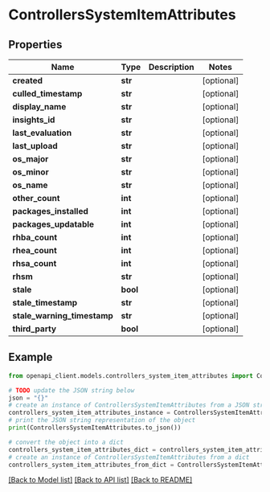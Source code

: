 # ControllersSystemItemAttributes


## Properties

Name | Type | Description | Notes
------------ | ------------- | ------------- | -------------
**created** | **str** |  | [optional] 
**culled_timestamp** | **str** |  | [optional] 
**display_name** | **str** |  | [optional] 
**insights_id** | **str** |  | [optional] 
**last_evaluation** | **str** |  | [optional] 
**last_upload** | **str** |  | [optional] 
**os_major** | **str** |  | [optional] 
**os_minor** | **str** |  | [optional] 
**os_name** | **str** |  | [optional] 
**other_count** | **int** |  | [optional] 
**packages_installed** | **int** |  | [optional] 
**packages_updatable** | **int** |  | [optional] 
**rhba_count** | **int** |  | [optional] 
**rhea_count** | **int** |  | [optional] 
**rhsa_count** | **int** |  | [optional] 
**rhsm** | **str** |  | [optional] 
**stale** | **bool** |  | [optional] 
**stale_timestamp** | **str** |  | [optional] 
**stale_warning_timestamp** | **str** |  | [optional] 
**third_party** | **bool** |  | [optional] 

## Example

```python
from openapi_client.models.controllers_system_item_attributes import ControllersSystemItemAttributes

# TODO update the JSON string below
json = "{}"
# create an instance of ControllersSystemItemAttributes from a JSON string
controllers_system_item_attributes_instance = ControllersSystemItemAttributes.from_json(json)
# print the JSON string representation of the object
print(ControllersSystemItemAttributes.to_json())

# convert the object into a dict
controllers_system_item_attributes_dict = controllers_system_item_attributes_instance.to_dict()
# create an instance of ControllersSystemItemAttributes from a dict
controllers_system_item_attributes_from_dict = ControllersSystemItemAttributes.from_dict(controllers_system_item_attributes_dict)
```
[[Back to Model list]](../README.md#documentation-for-models) [[Back to API list]](../README.md#documentation-for-api-endpoints) [[Back to README]](../README.md)


